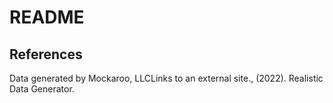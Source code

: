 # README

## References
Data generated by Mockaroo, LLCLinks to an external site., (2022). Realistic Data Generator.